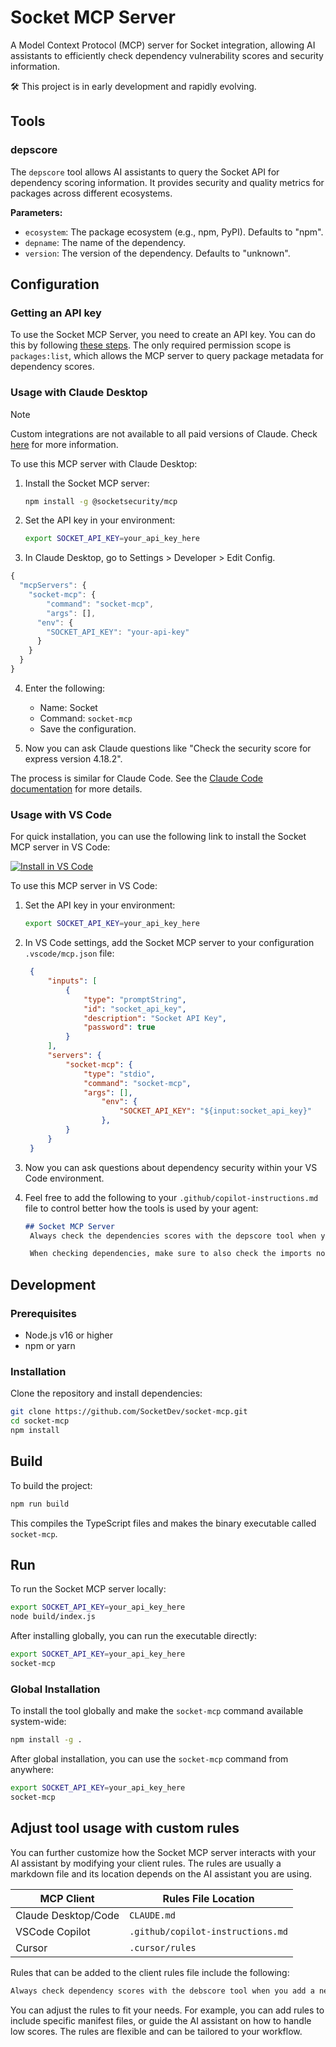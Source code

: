 # Socket MCP Server

A Model Context Protocol (MCP) server for Socket integration, allowing AI assistants to efficiently check dependency vulnerability scores and security information.

🛠️ This project is in early development and rapidly evolving.

## Tools

### depscore

The `depscore` tool allows AI assistants to query the Socket API for dependency scoring information. It provides security and quality metrics for packages across different ecosystems.

**Parameters:**

- `ecosystem`: The package ecosystem (e.g., npm, PyPI). Defaults to "npm".
- `depname`: The name of the dependency.
- `version`: The version of the dependency. Defaults to "unknown".

## Configuration

### Getting an API key

To use the Socket MCP Server, you need to create an API key. You can do this by following [these steps](https://docs.socket.dev/reference/creating-and-managing-api-tokens). The only required permission scope is `packages:list`, which allows the MCP server to query package metadata for dependency scores.


### Usage with Claude Desktop

> [!NOTE]
> Custom integrations are not available to all paid versions of Claude. Check [here](https://support.anthropic.com/en/articles/11175166-about-custom-integrations-using-remote-mcp) for more information.

To use this MCP server with Claude Desktop:

1. Install the Socket MCP server:

   ```bash
   npm install -g @socketsecurity/mcp
   ```

2. Set the API key in your environment:

   ```bash
   export SOCKET_API_KEY=your_api_key_here
   ```

3. In Claude Desktop, go to Settings > Developer > Edit Config.


```js
{
  "mcpServers": {
    "socket-mcp": {
        "command": "socket-mcp",
        "args": [],
      "env": {
        "SOCKET_API_KEY": "your-api-key"
      }
    }
  }
}
```

4. Enter the following:
   - Name: Socket
   - Command: `socket-mcp`
   - Save the configuration.

5. Now you can ask Claude questions like "Check the security score for express version 4.18.2".

The process is similar for Claude Code. See the [Claude Code documentation](https://docs.anthropic.com/en/docs/claude-code/tutorials#set-up-model-context-protocol-mcp) for more details.

### Usage with VS Code

For quick installation, you can use the following link to install the Socket MCP server in VS Code:


[![Install in VS Code](https://img.shields.io/badge/VS_Code-Socket_MCP-0098FF?style=flat-square&logo=visualstudiocode&logoColor=white)](https://vscode.dev/redirect/mcp/install?name=socket-mcp&inputs=[{"type":"promptString","id":"socket_api_key","description":"Socket%20API%20key","password":true}]&config={"command":"depscore","type":"stdio","env":{"SOCKET_API_KEY":"${input:socket_api_key}"}})


To use this MCP server in VS Code:

1. Set the API key in your environment:

   ```bash
   export SOCKET_API_KEY=your_api_key_here
   ```

2. In VS Code settings, add the Socket MCP server to your configuration `.vscode/mcp.json` file:

   ```json
    {
        "inputs": [
            {
                "type": "promptString",
                "id": "socket_api_key",
                "description": "Socket API Key",
                "password": true
            }
        ],
        "servers": {
            "socket-mcp": {
                "type": "stdio",
                "command": "socket-mcp",
                "args": [],
                    "env": {
                        "SOCKET_API_KEY": "${input:socket_api_key}"
                    },
            }
        }
    }
   ```

3. Now you can ask questions about dependency security within your VS Code environment.
4. Feel free to add the following to your `.github/copilot-instructions.md` file to control better how the tools is used by your agent:

   ```markdown
   ## Socket MCP Server
    Always check the dependencies scores with the depscore tool when you add a new dependency. If the score is low, consider using an alternative library or writing the code yourself. If you decide to use a library with a low score, make sure to document the reasons for your choice. If you are unsure about the score, ask for a review from someone with more experience.

    When checking dependencies, make sure to also check the imports not just the pyproject.toml/package.json/dependency file.
   ```

## Development

### Prerequisites

- Node.js v16 or higher
- npm or yarn

### Installation

Clone the repository and install dependencies:

```bash
git clone https://github.com/SocketDev/socket-mcp.git
cd socket-mcp
npm install
```

## Build

To build the project:

```bash
npm run build
```

This compiles the TypeScript files and makes the binary executable called `socket-mcp`.

## Run

To run the Socket MCP server locally:

```bash
export SOCKET_API_KEY=your_api_key_here
node build/index.js
```

After installing globally, you can run the executable directly:

```bash
export SOCKET_API_KEY=your_api_key_here
socket-mcp
```

### Global Installation

To install the tool globally and make the `socket-mcp` command available system-wide:

```bash
npm install -g .
```

After global installation, you can use the `socket-mcp` command from anywhere:

```bash
export SOCKET_API_KEY=your_api_key_here
socket-mcp
```

## Adjust tool usage with custom rules

You can further customize how the Socket MCP server interacts with your AI assistant by modifying your client rules. The rules are usually a markdown file and its location depends on the AI assistant you are using.

| MCP Client | Rules File Location |
|---|---|
| Claude Desktop/Code | `CLAUDE.md`  |
| VSCode Copilot | `.github/copilot-instructions.md`  |
| Cursor | `.cursor/rules` |


Rules that can be added to the client rules file include the following:

```md
Always check dependency scores with the debscore tool when you add a new dependency. If the score is low, consider using an alternative library or writing the code yourself. If you are unsure about the score, ask for a review from someone with more experience. When checking dependencies, make sure to also check the imports not just the pyproject.toml file.
```

You can adjust the rules to fit your needs. For example, you can add rules to include specific manifest files, or guide the AI assistant on how to handle low scores. The rules are flexible and can be tailored to your workflow.

